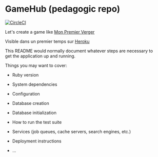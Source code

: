 # GameHub (pedagogic repo)

[![CircleCI](https://circleci.com/gh/RSRBX07/east-ice-field-game.svg?style=svg)](https://circleci.com/gh/RSRBX07/east-ice-field-game)

Let's create a game like [Mon Premier Verger](https://cdn.haba.de/medias/manual/4655-mes-mon-premier-verger-fiche-jeu-fr.pdf)


Visible dans un premier temps sur [Heroku](https://ice-field.herokuapp.com/)

This README would normally document whatever steps are necessary to get the
application up and running.

Things you may want to cover:

* Ruby version

* System dependencies

* Configuration

* Database creation

* Database initialization

* How to run the test suite

* Services (job queues, cache servers, search engines, etc.)

* Deployment instructions

* ...
